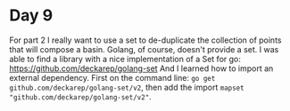 # Day 9

For part 2 I really want to use a set to de-duplicate the collection of points that will compose a basin.
Golang, of course, doesn't provide a set.
I was able to find a library with a nice implementation of a Set for go: https://github.com/deckarep/golang-set
And I learned how to import an external dependency.
First on the command line: `go get github.com/deckarep/golang-set/v2`, then add the import `mapset "github.com/deckarep/golang-set/v2"`.